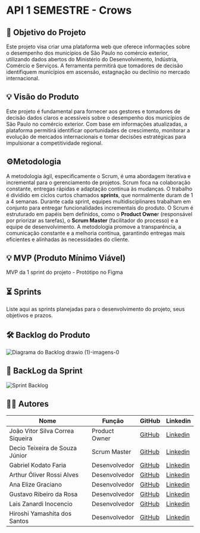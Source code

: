 # **API 1 SEMESTRE - Crows**

## 🎯 Objetivo do Projeto
Este projeto visa criar uma plataforma web que oferece informações sobre o desempenho dos municípios de São Paulo no comércio exterior, utilizando dados abertos do Ministério do Desenvolvimento, Indústria, Comércio e Serviços. A ferramenta permitirá que tomadores de decisão identifiquem municípios em ascensão, estagnação ou declínio no mercado internacional.

## 💡 Visão do Produto
Este projeto é fundamental para fornecer aos gestores e tomadores de decisão dados claros e acessíveis sobre o desempenho dos municípios de São Paulo no comércio exterior. Com base em informações atualizadas, a plataforma permitirá identificar oportunidades de crescimento, monitorar a evolução de mercados internacionais e tomar decisões estratégicas para impulsionar a competitividade regional.

## ⚙️Metodologia
A metodologia ágil, especificamente o Scrum, é uma abordagem iterativa e incremental para o gerenciamento de projetos. Scrum foca na colaboração constante, entregas rápidas e adaptação contínua às mudanças. O trabalho é dividido em ciclos curtos chamados **sprints**, que normalmente duram de 1 a 4 semanas. Durante cada sprint, equipes multidisciplinares trabalham em conjunto para entregar funcionalidades incrementais do produto. O Scrum é estruturado em papéis bem definidos, como o **Product Owne**r (responsável por priorizar as tarefas), o **Scrum Master** (facilitador do processo) e a equipe de desenvolvimento. A metodologia promove a transparência, a comunicação constante e a melhoria contínua, garantindo entregas mais eficientes e alinhadas às necessidades do cliente.

## 💡 MVP (Produto Mínimo Viável)
MVP da 1 sprint do projeto - Protótipo no Figma 

## ⏳ Sprints
Liste aqui as sprints planejadas para o desenvolvimento do projeto, seus objetivos e prazos.

## 🛠️ Backlog do Produto
![Diagrama do Backlog drawio (1)-imagens-0](https://github.com/user-attachments/assets/74d442ba-1407-4234-8af0-0963b2b2f182)
## 🌱 BackLog da Sprint 
![Sprint Backlog](https://github.com/user-attachments/assets/e479d3d3-48a6-4b55-b560-d861a67d9314)



## 👨‍💻 Autores
| Nome      | Função          | GitHub                          | Linkedin                      |
|-----------|-----------------|---------------------------------|--------------------------------|
| João Vitor Silva Correa Siqueira | Product Owner  | [GitHub](https://github.com/kakashinho) | [Linkedin](https://www.linkedin.com/in/joao-vitor-siqueira-a2a2a3227/)
|Decio Teixeira de Souza Júnior | Scrum Master | [GitHub](https://github.com/Deciosouza) | [Linkedin](https://www.linkedin.com/in/dcojunior/) |
| Gabriel Kodato Faria | Desenvolvedor | [GitHub](https://github.com/Kodatoo) | [Linkedin](https://www.linkedin.com/in/gabriel-kodato-faria-b745742b8/) |
| Arthur Óliver Rossi Alves | Desenvolvedor | [GitHub](https://github.com/arthur-oliver) | [Linkedin](https://www.linkedin.com/in/arthur-%C3%B3liver-728123350/?utm_source=share&utm_campaign=share_via&utm_content=profile&utm_medium=android_app) |
| Ana Elize Graciano | Desenvolvedor | [GitHub](https://github.com/Ane-Graciano) | [Linkedin](https://www.linkedin.com/in/ana-elize-graciano-107448359/) |
| Gustavo Ribeiro da Rosa | Desenvolvedor | [GitHub](https://github.com/gustasvos) | [Linkedin](https://www.linkedin.com/in/gustavo-rosa-46a251180/) |
| Lais Zanardi Inocencio | Desenvolvedor | [GitHub](https://github.com/lais-zanardi) | [Linkedin](https://www.linkedin.com/in/lais-zanardi-inocencio/) |
|Hiroshi Yamashita dos Santos | Desenvolvedor | [GitHub](https://github.com/Hiroshi-Yamashita-Santos) | [Linkedin](https://www.linkedin.com/in/hiroshi-yamashita-dos-santos-a29440359/) |



